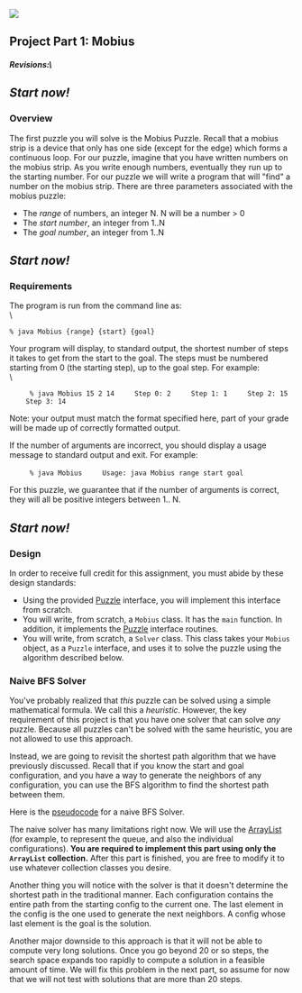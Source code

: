 ![](https://www.cs.rit.edu/~csci242/Projects/Puzzles/mobius1.jpg)

Project Part 1: Mobius
----------------------

##### Revisions:\

*Start now!*
------------

### Overview

The first puzzle you will solve is the Mobius Puzzle. Recall that a
mobius strip is a device that only has one side (except for the edge)
which forms a continuous loop. For our puzzle, imagine that you have
written numbers on the mobius strip. As you write enough numbers,
eventually they run up to the starting number. For our puzzle we will
write a program that will "find" a number on the mobius strip. There are
three parameters associated with the mobius puzzle:

-   The *range* of numbers, an integer N. N will be a number \> 0
-   The *start number*, an integer from 1..N
-   The *goal number*, an integer from 1..N

*Start now!*
------------

### Requirements

The program is run from the command line as:\
\

`% java Mobius {range} {start} {goal}`

Your program will display, to standard output, the shortest number of
steps it takes to get from the start to the goal. The steps must be
numbered starting from 0 (the starting step), up to the goal step. For
example:\
\

`     % java Mobius 15 2 14     Step 0: 2     Step 1: 1     Step 2: 15     Step 3: 14`

Note: your output must match the format specified here, part of your
grade will be made up of correctly formatted output.

If the number of arguments are incorrect, you should display a usage
message to standard output and exit. For example:\
\
 `     % java Mobius     Usage: java Mobius range start goal`

For this puzzle, we guarantee that if the number of arguments is
correct, they will all be positive integers between 1.. N.

*Start now!*
------------

### Design

In order to receive full credit for this assignment, you must abide by
these design standards:

-   Using the provided
    [Puzzle](https://www.cs.rit.edu/~csci242/Projects/Puzzles/docs/Puzzle.html)
    interface, you will implement this interface from scratch.
-   You will write, from scratch, a `Mobius` class. It has the `main`
    function. In addition, it implements the
    [Puzzle](https://www.cs.rit.edu/~csci242/Projects/Puzzles/docs/Puzzle.html)
    interface routines.
-   You will write, from scratch, a `Solver` class. This class takes
    your `Mobius` object, as a `Puzzle` interface, and uses it to solve
    the puzzle using the algorithm described below.

### Naive BFS Solver

You've probably realized that *this* puzzle can be solved using a simple
mathematical formula. We call this a *heuristic*. However, the key
requirement of this project is that you have one solver that can solve
*any* puzzle. Because all puzzles can't be solved with the same
heuristic, you are not allowed to use this approach.

Instead, we are going to revisit the shortest path algorithm that we
have previously discussed. Recall that if you know the start and goal
configuration, and you have a way to generate the neighbors of any
configuration, you can use the BFS algorithm to find the shortest path
between them.

Here is the
[pseudocode](https://www.cs.rit.edu/~csci242/Projects/Puzzles/naive_bfs.txt)
for a naive BFS Solver.

The naive solver has many limitations right now. We will use the
[ArrayList](http://docs.oracle.com/javase/6/docs/api/java/util/ArrayList.html)
(for example, to represent the queue, and also the individual
configurations). **You are required to implement this part using only
the `ArrayList` collection.** After this part is finished, you are free
to modify it to use whatever collection classes you desire.

Another thing you will notice with the solver is that it doesn't
determine the shortest path in the traditional manner. Each
configuration contains the entire path from the starting config to the
current one. The last element in the config is the one used to generate
the next neighbors. A config whose last element is the goal is the
solution.

Another major downside to this approach is that it will not be able to
compute very long solutions. Once you go beyond 20 or so steps, the
search space expands too rapidly to compute a solution in a feasible
amount of time. We will fix this problem in the next part, so assume for
now that we will not test with solutions that are more than 20 steps.
